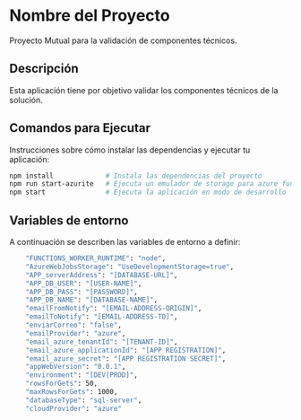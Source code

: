 # Nombre del Proyecto

Proyecto Mutual para la validación de componentes técnicos.

## Descripción

Esta aplicación tiene por objetivo validar los componentes técnicos de la solución.

## Comandos para Ejecutar

Instrucciones sobre cómo instalar las dependencias y ejecutar tu aplicación:

```bash
npm install             # Instala las dependencias del proyecto
npm run start-azurite   # Ejecuta un emulador de storage para azure functions
npm start               # Ejecuta la aplicación en modo de desarrollo
```


## Variables de entorno

A continuación se describen las variables de entorno a definir:

```bash
    "FUNCTIONS_WORKER_RUNTIME": "node",
    "AzureWebJobsStorage": "UseDevelopmentStorage=true",
    "APP_serverAddress": "[DATABASE-URL]",
    "APP_DB_USER": "[USER-NAME]",
    "APP_DB_PASS": "[PASSWORD]",
    "APP_DB_NAME": "[DATABASE-NAME]",
    "emailFromNotify": "[EMAIL-ADDRESS-ORIGIN]",
    "emailToNotify": "[EMAIL-ADDRESS-TO]",
    "enviarCorreo": "false",
    "emailProvider": "azure",
    "email_azure_tenantId": "[TENANT-ID]",
    "email_azure_applicationId": "[APP REGISTRATION]",
    "email_azure_secret": "[APP REGISTRATION SECRET]",
    "appWebVersion": "0.0.1",
    "environment": "[DEV|PROD]",
    "rowsForGets": 50,
    "maxRowsForGets": 1000,
    "databaseType": "sql-server",
    "cloudProvider": "azure"
```